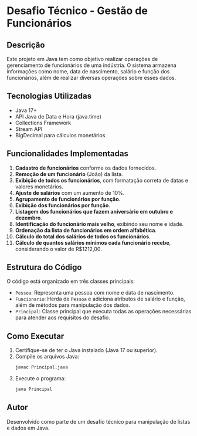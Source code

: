# Desafio Técnico - Gestão de Funcionários

## Descrição
Este projeto em Java tem como objetivo realizar operações de gerenciamento de funcionários de uma indústria. O sistema armazena informações como nome, data de nascimento, salário e função dos funcionários, além de realizar diversas operações sobre esses dados.

## Tecnologias Utilizadas
- Java 17+
- API Java de Data e Hora (java.time)
- Collections Framework
- Stream API
- BigDecimal para cálculos monetários

## Funcionalidades Implementadas
1. **Cadastro de funcionários** conforme os dados fornecidos.
2. **Remoção de um funcionário** (João) da lista.
3. **Exibição de todos os funcionários**, com formatação correta de datas e valores monetários.
4. **Ajuste de salários** com um aumento de 10%.
5. **Agrupamento de funcionários por função**.
6. **Exibição dos funcionários por função**.
7. **Listagem dos funcionários que fazem aniversário em outubro e dezembro**.
8. **Identificação do funcionário mais velho**, exibindo seu nome e idade.
9. **Ordenação da lista de funcionários em ordem alfabética**.
10. **Cálculo do total dos salários de todos os funcionários**.
11. **Cálculo de quantos salários mínimos cada funcionário recebe**, considerando o valor de R$1212,00.

## Estrutura do Código
O código está organizado em três classes principais:

- `Pessoa`: Representa uma pessoa com nome e data de nascimento.
- `Funcionario`: Herda de `Pessoa` e adiciona atributos de salário e função, além de métodos para manipulação dos dados.
- `Principal`: Classe principal que executa todas as operações necessárias para atender aos requisitos do desafio.

## Como Executar
1. Certifique-se de ter o Java instalado (Java 17 ou superior).
2. Compile os arquivos Java:
   ```sh
   javac Principal.java
   ```
3. Execute o programa:
   ```sh
   java Principal
   ```

## Autor
Desenvolvido como parte de um desafio técnico para manipulação de listas e dados em Java.

